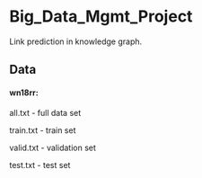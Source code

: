 # Big_Data_Mgmt_Project
Link prediction in knowledge graph. 

## Data
#### wn18rr:

all.txt - full data set

train.txt - train set

valid.txt - validation set

test.txt - test set

